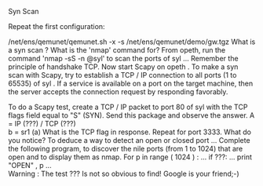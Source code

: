 Syn Scan

Repeat the first configuration:

/net/ens/qemunet/qemunet.sh -x -s /net/ens/qemunet/demo/gw.tgz
What is a syn scan ?
What is the 'nmap' command for?
From opeth, run the command 'nmap -sS -n @syl' to scan the ports of syl ...
Remember the principle of handshake TCP.
Now start Scapy on opeth .
To make a syn scan with Scapy, try to establish a TCP / IP connection to all ports (1 to 65535) of syl . If a service is available on a port on the target machine, then the server accepts the connection request by responding favorably.

To do a Scapy test, create a TCP / IP packet to port 80 of syl with the TCP flags field equal to "S" (SYN). Send this package and observe the answer.
A = IP (???) / TCP (???)           
 b = sr1 (a)
What is the TCP flag in response.
Repeat for port 3333. What do you notice? To deduce a way to detect an open or closed port ...
Complete the following program, to discover the nile ports (from 1 to 1024) that are open and to display them as nmap.
For p in  range ( 1024 ) :
...   if ???:
...     print  "OPEN" , p
...       
Warning : The test ??? Is not so obvious to find! Google is your friend;-)
